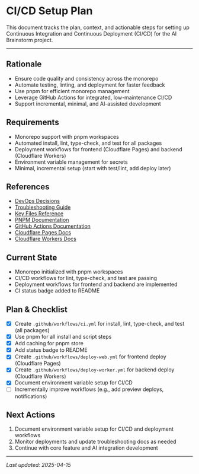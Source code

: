 # CI/CD Setup Plan

This document tracks the plan, context, and actionable steps for setting up Continuous Integration and Continuous Deployment (CI/CD) for the AI Brainstorm project.

---

## Rationale

- Ensure code quality and consistency across the monorepo
- Automate testing, linting, and deployment for faster feedback
- Use pnpm for efficient monorepo management
- Leverage GitHub Actions for integrated, low-maintenance CI/CD
- Support incremental, minimal, and AI-assisted development

## Requirements

- Monorepo support with pnpm workspaces
- Automated install, lint, type-check, and test for all packages
- Deployment workflows for frontend (Cloudflare Pages) and backend (Cloudflare Workers)
- Environment variable management for secrets
- Minimal, incremental setup (start with test/lint, add deploy later)

## References

- [DevOps Decisions](../../knowledge-base/decisions.md#devops-decisions)
- [Troubleshooting Guide](../../knowledge-base/troubleshooting.md)
- [Key Files Reference](../../references/key-files.md)
- [PNPM Documentation](https://pnpm.io/motivation)
- [GitHub Actions Documentation](https://docs.github.com/en/actions)
- [Cloudflare Pages Docs](https://developers.cloudflare.com/pages/)
- [Cloudflare Workers Docs](https://developers.cloudflare.com/workers/)

## Current State

- Monorepo initialized with pnpm workspaces
- CI/CD workflows for lint, type-check, and test are passing
- Deployment workflows for frontend and backend are implemented
- CI status badge added to README

## Plan & Checklist

- [x] Create `.github/workflows/ci.yml` for install, lint, type-check, and test (all packages)
- [x] Use pnpm for all install and script steps
- [x] Add caching for pnpm store
- [x] Add status badge to README
- [x] Create `.github/workflows/deploy-web.yml` for frontend deploy (Cloudflare Pages)
- [x] Create `.github/workflows/deploy-worker.yml` for backend deploy (Cloudflare Workers)
- [x] Document environment variable setup for CI/CD
- [ ] Incrementally improve workflows (e.g., add preview deploys, notifications)

## Next Actions

1. Document environment variable setup for CI/CD and deployment workflows
2. Monitor deployments and update troubleshooting docs as needed
3. Continue with core feature and AI integration development

---

_Last updated: 2025-04-15_
